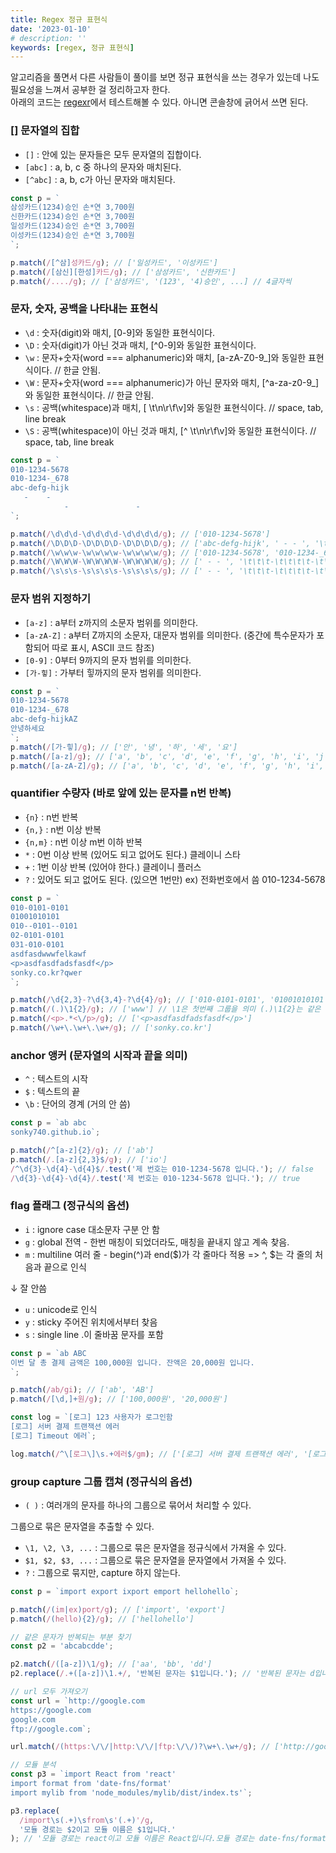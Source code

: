 ```yaml
---
title: Regex 정규 표현식
date: '2023-01-10'
# description: ''
keywords: [regex, 정규 표현식]
---
```


알고리즘을 풀면서 다른 사람들이 풀이를 보면 정규 표현식을 쓰는 경우가 있는데 나도 필요성을 느껴서 공부한 걸 정리하고자 한다.  
아래의 코드는 <a href="https://regexr.com/" target="_blank" rel="noreferrer" title="regexr 새창 열기">regexr</a>에서 테스트해볼 수 있다. 아니면 콘솔창에 긁어서 쓰면 된다.

### [] 문자열의 집합

- `[]` : 안에 있는 문자들은 모두 문자열의 집합이다.
- `[abc]` : a, b, c 중 하나의 문자와 매치된다.
- `[^abc]` : a, b, c가 아닌 문자와 매치된다.

```js
const p = `
삼성카드(1234)승인 손*연 3,700원
신한카드(1234)승인 손*연 3,700원
일성카드(1234)승인 손*연 3,700원
이성카드(1234)승인 손*연 3,700원
`;

p.match(/[^삼]성카드/g); // ['일성카드', '이성카드']
p.match(/[삼신][한성]카드/g); // ['삼성카드', '신한카드']
p.match(/..../g); // ['삼성카드', '(123', '4)승인', ...] // 4글자씩
```

### 문자, 숫자, 공백을 나타내는 표현식

- `\d` : 숫자(digit)와 매치, [0-9]와 동일한 표현식이다.
- `\D` : 숫자(digit)가 아닌 것과 매치, [^0-9]와 동일한 표현식이다.
- `\w` : 문자+숫자(word === alphanumeric)와 매치, [a-zA-Z0-9_]와 동일한 표현식이다. // 한글 안됨.
- `\W` : 문자+숫자(word === alphanumeric)가 아닌 문자와 매치, [^a-za-z0-9_]와 동일한 표현식이다. // 한글 안됨.
- `\s` : 공백(whitespace)과 매치, [ \t\n\r\f\v]와 동일한 표현식이다. // space, tab, line break
- `\S` : 공백(whitespace)이 아닌 것과 매치, [^ \t\n\r\f\v]와 동일한 표현식이다. // space, tab, line break

```js
const p = `
010-1234-5678
010-1234-_678
abc-defg-hijk
   -    -    
			-				-				
`;

p.match(/\d\d\d-\d\d\d\d-\d\d\d\d/g); // ['010-1234-5678']
p.match(/\D\D\D-\D\D\D\D-\D\D\D\D/g); // ['abc-defg-hijk', ' - - ', '\t\t\t-\t\t\t\t-\t\t\t\t']
p.match(/\w\w\w-\w\w\w\w-\w\w\w\w/g); // ['010-1234-5678', '010-1234-_678', 'abc-defg-hijk']
p.match(/\W\W\W-\W\W\W\W-\W\W\W\W/g); // [' - - ', '\t\t\t-\t\t\t\t-\t\t\t\t']
p.match(/\s\s\s-\s\s\s\s-\s\s\s\s/g); // [' - - ', '\t\t\t-\t\t\t\t-\t\t\t\t']
```

### 문자 범위 지정하기

- `[a-z]` : a부터 z까지의 소문자 범위를 의미한다.
- `[a-zA-Z]` : a부터 Z까지의 소문자, 대문자 범위를 의미한다. (중간에 특수문자가 포함되어 따로 표시, ASCII 코드 참조)
- `[0-9]` : 0부터 9까지의 문자 범위를 의미한다.
- `[가-힣]` : 가부터 힣까지의 문자 범위를 의미한다.

```js
const p = `
010-1234-5678
010-1234-_678
abc-defg-hijkAZ
안녕하세요
`;
p.match(/[가-힣]/g); // ['안', '녕', '하', '세', '요']
p.match(/[a-z]/g); // ['a', 'b', 'c', 'd', 'e', 'f', 'g', 'h', 'i', 'j', 'k']
p.match(/[a-zA-Z]/g); // ['a', 'b', 'c', 'd', 'e', 'f', 'g', 'h', 'i', 'j', 'k', 'A', 'Z']
```

### quantifier 수량자 (바로 앞에 있는 문자를 n번 반복)

- `{n}` : n번 반복
- `{n,}` : n번 이상 반복
- `{n,m}` : n번 이상 m번 이하 반복
- `*` : 0번 이상 반복 (있어도 되고 없어도 된다.) 클레이니 스타
- `+` : 1번 이상 반복 (있어야 한다.) 클레이니 플러스
- `?` : 있어도 되고 없어도 된다. (있으면 1번만) ex) 전화번호에서 씀 010-1234-5678

```js
const p = `
010-0101-0101
01001010101
010--0101--0101
02-0101-0101
031-010-0101
asdfasdwwwfelkawf
<p>asdfasdfadsfasdf</p>
sonky.co.kr?qwer
`;

p.match(/\d{2,3}-?\d{3,4}-?\d{4}/g); // ['010-0101-0101', '01001010101', '02-0101-0101', '031-010-0101']
p.match(/(.)\1{2}/g); // ['www'] // \1은 첫번째 그룹을 의미 (.)\1{2}는 같은 문자가 3번 연속으로 반복되는 문자열을 찾는다.
p.match(/<p>.*<\/p>/g); // ['<p>asdfasdfadsfasdf</p>']
p.match(/\w+\.\w+\.\w+/g); // ['sonky.co.kr']
```

### anchor 앵커 (문자열의 시작과 끝을 의미)

- `^` : 텍스트의 시작
- `$` : 텍스트의 끝
- `\b` : 단어의 경계 (거의 안 씀)

```js
const p = `ab abc
sonky740.github.io`;

p.match(/^[a-z]{2}/g); // ['ab']
p.match(/.[a-z]{2,3}$/g); // ['io']
/^\d{3}-\d{4}-\d{4}$/.test('제 번호는 010-1234-5678 입니다.'); // false
/\d{3}-\d{4}-\d{4}/.test('제 번호는 010-1234-5678 입니다.'); // true
```

### flag 플래그 (정규식의 옵션)

- `i` : ignore case 대소문자 구분 안 함
- `g` : global 전역 - 한번 매칭이 되었더라도, 매칭을 끝내지 않고 계속 찾음.
- `m` : multiline 여러 줄 - begin(^)과 end($)가 각 줄마다 적용 => ^, $는 각 줄의 처음과 끝으로 인식

↓ 잘 안씀

- `u` : unicode로 인식
- `y` : sticky 주어진 위치에서부터 찾음
- `s` : single line .이 줄바꿈 문자를 포함

```js
const p = `ab ABC
이번 달 총 결제 금액은 100,000원 입니다. 잔액은 20,000원 입니다.
`;

p.match(/ab/gi); // ['ab', 'AB']
p.match(/[\d,]+원/g); // ['100,000원', '20,000원']

const log = `[로그] 123 사용자가 로그인함
[로그] 서버 결제 트랜잭션 에러
[로그] Timeout 에러`;

log.match(/^\[로그\]\s.+에러$/gm); // ['[로그] 서버 결제 트랜잭션 에러', '[로그] Timeout 에러']
```

### group capture 그룹 캡쳐 (정규식의 옵션)

- `( )` : 여러개의 문자를 하나의 그룹으로 묶어서 처리할 수 있다.

그룹으로 묶은 문자열을 추출할 수 있다.

- `\1, \2, \3, ...` : 그룹으로 묶은 문자열을 정규식에서 가져올 수 있다.
- `$1, $2, $3, ...` : 그룹으로 묶은 문자열을 문자열에서 가져올 수 있다.
- `?` : 그룹으로 묶지만, capture 하지 않는다.

```js
const p = `import export ixport emport hellohello`;

p.match(/(im|ex)port/g); // ['import', 'export']
p.match(/(hello){2}/g); // ['hellohello']

// 같은 문자가 반복되는 부분 찾기
const p2 = 'abcabcdde';

p2.match(/([a-z])\1/g); // ['aa', 'bb', 'dd']
p2.replace(/.+([a-z])\1.+/, '반복된 문자는 $1입니다.'); // '반복된 문자는 d입니다.'

// url 모두 가져오기
const url = `http://google.com
https://google.com
google.com
ftp://google.com`;

url.match(/(https:\/\/|http:\/\/|ftp:\/\/)?\w+\.\w+/g); // ['http://google.com', 'https://google.com', 'google.com', 'ftp://google.com']

// 모듈 분석
const p3 = `import React from 'react'
import format from 'date-fns/format'
import mylib from 'node_modules/mylib/dist/index.ts'`;

p3.replace(
  /import\s(.+)\sfrom\s'(.+)'/g,
  '모듈 경로는 $2이고 모듈 이름은 $1입니다.'
); // '모듈 경로는 react이고 모듈 이름은 React입니다.모듈 경로는 date-fns/format이고 모듈 이름은 format입니다.모듈 경로는 node_modules/mylib/dist/index.ts이고 모듈 이름은 mylib입니다.'
```
